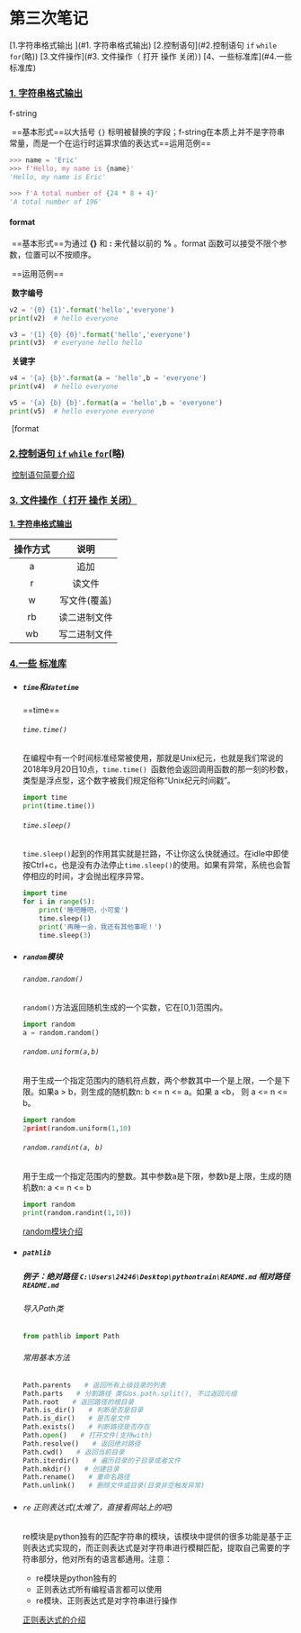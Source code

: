 # 第三次笔记

[1.字符串格式输出 ](#1. 字符串格式输出)
[2.控制语句](#2.控制语句 `if` `while` `for`(略))
[3.文件操作](#3. 文件操作（ 打开 操作 关闭）)
[4、一些标准库](#4.一些 标准库)

### [1. 字符串格式输出](#index)

f-string

​	==基本形式==以大括号 `{}` 标明被替换的字段；f-string在本质上并不是字符串常量，而是一个在运行时运算求值的表达式
​	==运用范例==

```python
>>> name = 'Eric'
>>> f'Hello, my name is {name}'
'Hello, my name is Eric'

>>> f'A total number of {24 * 8 + 4}'
'A total number of 196'
```

#### format

​	==基本形式==为通过 **{}** 和 **:** 来代替以前的 **%** 。format 函数可以接受不限个参数，位置可以不按顺序。

​	==运用范例==

​	**数字编号**

```python
v2 = '{0} {1}'.format('hello','everyone')
print(v2)  # hello everyone

v3 = '{1} {0} {0}'.format('hello','everyone')
print(v3)  # everyone hello hello
```

​	**关键字**

```python
v4 = '{a} {b}'.format(a = 'hello',b = 'everyone')
print(v4)  # hello everyone

v5 = '{a} {b} {b}'.format(a = 'hello',b = 'everyone')
print(v5)  # hello everyone everyone
```

​	[format

[](https://blog.csdn.net/weixin_42560429/article/details/86740385)





### [2.控制语句 `if` `while` `for`(略)](#index)

​	[控制语句简要介绍](https://zhuanlan.zhihu.com/p/72219248)





### [3. 文件操作（ 打开 操作 关闭）](#index)

#### 	[1. 字符串格式输出](#index)

| 操作方式 |     说明     |
| :------: | :----------: |
|    a     |     追加     |
|    r     |    读文件    |
|    w     | 写文件(覆盖) |
|    rb    | 读二进制文件 |
|    wb    | 写二进制文件 |





### [4.一些 标准库](#index)

+ ##### `time`和`datetime`

  ==time==

  ###### `time.time()` 

  在编程中有一个时间标准经常被使用，那就是Unix纪元，也就是我们常说的2018年9月20日10点，`time.time() `函数他会返回调用函数的那一刻的秒数，类型是浮点型，这个数字被我们规定俗称“Unix纪元时间戳”。

  ```python
  import time
  print(time.time())
  ```

  ###### `time.sleep()`

  `time.sleep()`起到的作用其实就是拦路，不让你这么快就通过。在idle中即使按Ctrl+c，也是没有办法停止`time.sleep()`的使用。如果有异常，系统也会暂停相应的时间，才会抛出程序异常。

  ```python
  import time
  for i in range(5):
      print('睡吧睡吧，小可爱')
      time.sleep(1)
      print('再睡一会，我还有其他事呢！')
      time.sleep(3)
  ```

  

+ ##### `random`模块

  ###### `random.random()`

  `random()`方法返回随机生成的一个实数，它在[0,1)范围内。

  ```python
  import random  
  a = random.random()
  ```

  ###### `random.uniform(a,b) `

  用于生成一个指定范围内的随机符点数，两个参数其中一个是上限，一个是下限。如果a > b，则生成的随机数n: b <= n <= a。如果 a <b， 则 a <= n <= b。

  ```python
  import random  
  2print(random.uniform(1,10)
  ```

  ###### `random.randint(a, b)`

  用于生成一个指定范围内的整数。其中参数a是下限，参数b是上限，生成的随机数n: a <= n <= b

  ```python
  import random  
  print(random.randint(1,10)) 
  ```

  [random模块介绍](https://www.cnblogs.com/liangmingshen/p/8909376.html)

+ ##### `pathlib`   

  ##### 例子：绝对路径  `C:\Users\24246\Desktop\pythontrain\README.md`  相对路径  `README.md`

  ###### 导入Path类
  ```python
  from pathlib import Path
  ```
  ###### 常用基本方法
  ```python
  Path.parents　　# 返回所有上级目录的列表
  Path.parts　　# 分割路径 类似os.path.split(), 不过返回元组
  Path.root　　# 返回路径的根目录
  Path.is_dir()　　# 判断是否是目录
  Path.is_dir()　　# 是否是文件
  Path.exists()　　# 判断路径是否存在
  Path.open()　　# 打开文件(支持with)
  Path.resolve()　　# 返回绝对路径
  Path.cwd()　　# 返回当前目录
  Path.iterdir()　　# 遍历目录的子目录或者文件
  Path.mkdir()　　# 创建目录
  Path.rename()　　# 重命名路径
  Path.unlink()　　# 删除文件或目录(目录非空触发异常)
  ```

+ ###### `re`   正则表达式(太难了，直接看网站上的吧)

  re模块是python独有的匹配字符串的模块，该模块中提供的很多功能是基于正则表达式实现的，而正则表达式是对字符串进行模糊匹配，提取自己需要的字符串部分，他对所有的语言都通用。注意：

  - re模块是python独有的
  - 正则表达式所有编程语言都可以使用
  - re模块、正则表达式是对字符串进行操作

  [正则表达式的介绍](https://www.cnblogs.com/shenjianping/p/11647473.html)